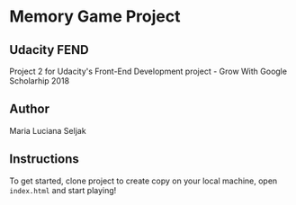 # Memory Game Project

## Udacity FEND

Project 2 for Udacity's Front-End Development project - Grow With Google Scholarhip 2018


## Author
Maria Luciana Seljak

## Instructions

To get started, clone project to create copy on your local machine, open `index.html` and start playing!

